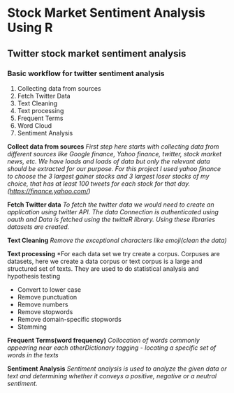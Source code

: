 # Stock Market Sentiment Analysis Using R
## Twitter stock market sentiment analysis 
### Basic workflow for twitter sentiment analysis
1. Collecting data from sources
2. Fetch Twitter Data
3. Text Cleaning
4. Text processing 
5. Frequent Terms
6. Word Cloud
7. Sentiment Analysis

**Collect data from sources**  *First step here starts with collecting data from different sources like Google finance, Yahoo finance, twitter, stock market news, etc. We have loads and loads of data but only the relevant data should be extracted for our purpose. For this project I used yahoo finance to choose the 3 largest gainer stocks and 3 largest loser stocks of my choice, that has at least 100 tweets for each stock for that day. (https://finance.yahoo.com/)*

**Fetch Twitter data** *To fetch the twitter data we would need to create an application using twitter API. The data Connection is authenticated using oauth and Data is fetched using the twitteR library. Using these libraries datasets are created.*

**Text Cleaning**  *Remove the exceptional characters like emoji(clean the data)*

**Text processing** *For each data set we try create a corpus. Corpuses are datasets, here we create a data corpus or text corpus is a large and structured set of texts. They are used to do statistical analysis and hypothesis testing
- Convert to lower case
- Remove punctuation
- Remove numbers
- Remove stopwords
- Remove domain-specific stopwords
- Stemming

**Frequent Terms(word frequency)** *Collocation of words commonly appearing near each otherDictionary tagging - locating a specific set of words in the texts*

**Sentiment Analysis** *Sentiment analysis is used to analyze the given data or text and determining whether it conveys a positive, negative or a neutral sentiment.*
